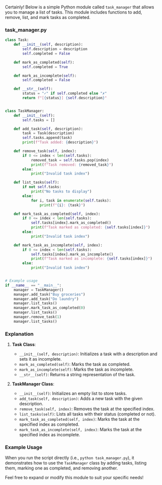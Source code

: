 Certainly! Below is a simple Python module called `task_manager` that allows you to manage a list of tasks. This module includes functions to add, remove, list, and mark tasks as completed.

### task_manager.py

```python
class Task:
    def __init__(self, description):
        self.description = description
        self.completed = False

    def mark_as_completed(self):
        self.completed = True

    def mark_as_incomplete(self):
        self.completed = False

    def __str__(self):
        status = "✓" if self.completed else "✗"
        return f"[{status}] {self.description}"


class TaskManager:
    def __init__(self):
        self.tasks = []

    def add_task(self, description):
        task = Task(description)
        self.tasks.append(task)
        print(f"Task added: {description}")

    def remove_task(self, index):
        if 0 <= index < len(self.tasks):
            removed_task = self.tasks.pop(index)
            print(f"Task removed: {removed_task}")
        else:
            print("Invalid task index")

    def list_tasks(self):
        if not self.tasks:
            print("No tasks to display")
        else:
            for i, task in enumerate(self.tasks):
                print(f"{i}: {task}")

    def mark_task_as_completed(self, index):
        if 0 <= index < len(self.tasks):
            self.tasks[index].mark_as_completed()
            print(f"Task marked as completed: {self.tasks[index]}")
        else:
            print("Invalid task index")

    def mark_task_as_incomplete(self, index):
        if 0 <= index < len(self.tasks):
            self.tasks[index].mark_as_incomplete()
            print(f"Task marked as incomplete: {self.tasks[index]}")
        else:
            print("Invalid task index")


# Example usage
if __name__ == "__main__":
    manager = TaskManager()
    manager.add_task("Buy groceries")
    manager.add_task("Do laundry")
    manager.list_tasks()
    manager.mark_task_as_completed(0)
    manager.list_tasks()
    manager.remove_task(1)
    manager.list_tasks()
```

### Explanation

1. **Task Class**:
   - `__init__(self, description)`: Initializes a task with a description and sets it as incomplete.
   - `mark_as_completed(self)`: Marks the task as completed.
   - `mark_as_incomplete(self)`: Marks the task as incomplete.
   - `__str__(self)`: Returns a string representation of the task.

2. **TaskManager Class**:
   - `__init__(self)`: Initializes an empty list to store tasks.
   - `add_task(self, description)`: Adds a new task with the given description.
   - `remove_task(self, index)`: Removes the task at the specified index.
   - `list_tasks(self)`: Lists all tasks with their status (completed or not).
   - `mark_task_as_completed(self, index)`: Marks the task at the specified index as completed.
   - `mark_task_as_incomplete(self, index)`: Marks the task at the specified index as incomplete.

### Example Usage

When you run the script directly (i.e., `python task_manager.py`), it demonstrates how to use the `TaskManager` class by adding tasks, listing them, marking one as completed, and removing another.

Feel free to expand or modify this module to suit your specific needs!